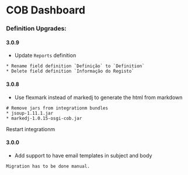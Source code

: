 
# COB Dashboard

### Definition Upgrades:

#### 3.0.9
* Update `Reports` definition 

```
* Rename field definition `Definição` to `Definition`
* Delete field definition `Informação do Registo`
```

#### 3.0.8
* Use flexmark instead of markedj to generate the html from markdown 

```
# Remove jars from integrationm bundles
* jsoup-1.11.1.jar
* markedj-1.0.15-osgi-cob.jar
```

Restart integrationm

#### 3.0.0
* Add support to have email templates in subject and body  

```
Migration has to be done manual. 
```

